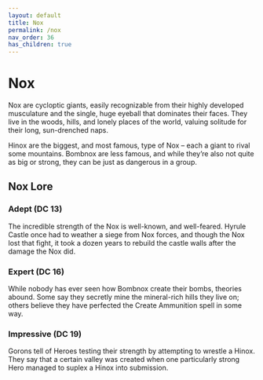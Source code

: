 ```yaml
---
layout: default
title: Nox
permalink: /nox
nav_order: 36
has_children: true
---
```


# Nox

Nox are cycloptic giants, easily recognizable from their highly developed musculature and the single, huge eyeball that dominates their faces. They live in the woods, hills, and lonely places of the world, valuing solitude for their long, sun-drenched naps.

Hinox are the biggest, and most famous, type of Nox – each a giant to rival some mountains. Bombnox are less famous, and while they’re also not quite as big or strong, they can be just as dangerous in a group.

## Nox Lore

### Adept (DC 13)

The incredible strength of the Nox is well-known, and well-feared. Hyrule Castle once had to weather a siege from Nox forces, and though the Nox lost that fight, it took a dozen years to rebuild the castle walls after the damage the Nox did.

### Expert (DC 16)

While nobody has ever seen how Bombnox create their bombs, theories abound. Some say they secretly mine the mineral-rich hills they live on; others believe they have perfected the Create Ammunition spell in some way.

### Impressive (DC 19)

Gorons tell of Heroes testing their strength by attempting to wrestle a Hinox. They say that a certain valley was created when one particularly strong Hero managed to suplex a Hinox into submission.
